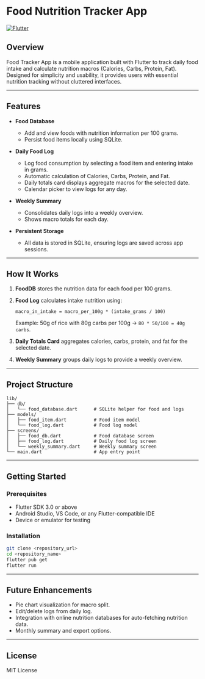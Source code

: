 # Food Nutrition Tracker App

[![Flutter](https://img.shields.io/badge/Flutter-3.0-blue)](https://flutter.dev)

## Overview

Food Tracker App is a mobile application built with Flutter to track daily food intake and calculate nutrition macros (Calories, Carbs, Protein, Fat). Designed for simplicity and usability, it provides users with essential nutrition tracking without cluttered interfaces.

---

## Features

* **Food Database**

  * Add and view foods with nutrition information per 100 grams.
  * Persist food items locally using SQLite.

* **Daily Food Log**

  * Log food consumption by selecting a food item and entering intake in grams.
  * Automatic calculation of Calories, Carbs, Protein, and Fat.
  * Daily totals card displays aggregate macros for the selected date.
  * Calendar picker to view logs for any day.

* **Weekly Summary**

  * Consolidates daily logs into a weekly overview.
  * Shows macro totals for each day.

* **Persistent Storage**

  * All data is stored in SQLite, ensuring logs are saved across app sessions.

---

## How It Works

1. **FoodDB** stores the nutrition data for each food per 100 grams.
2. **Food Log** calculates intake nutrition using:

   ```
   macro_in_intake = macro_per_100g * (intake_grams / 100)
   ```

   Example: 50g of rice with 80g carbs per 100g → `80 * 50/100 = 40g carbs`.
3. **Daily Totals Card** aggregates calories, carbs, protein, and fat for the selected date.
4. **Weekly Summary** groups daily logs to provide a weekly overview.

---

## Project Structure

```
lib/
├── db/
│   └── food_database.dart      # SQLite helper for food and logs
├── models/
│   ├── food_item.dart          # Food item model
│   └── food_log.dart           # Food log model
├── screens/
│   ├── food_db.dart            # Food database screen
│   ├── food_log.dart           # Daily food log screen
│   └── weekly_summary.dart     # Weekly summary screen
└── main.dart                   # App entry point
```

---

## Getting Started

### Prerequisites

* Flutter SDK 3.0 or above
* Android Studio, VS Code, or any Flutter-compatible IDE
* Device or emulator for testing

### Installation

```bash
git clone <repository_url>
cd <repository_name>
flutter pub get
flutter run
```

---

## Future Enhancements

* Pie chart visualization for macro split.
* Edit/delete logs from daily log.
* Integration with online nutrition databases for auto-fetching nutrition data.
* Monthly summary and export options.

---

## License

MIT License
